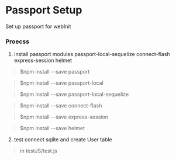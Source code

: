 # Passport Setup
Set up passport for webInit

### Proecss 
1. install passport modules passport-local-sequelize connect-flash express-session helmet
>$npm install --save passport

>$npm install --save passport-local

>$npm install --save passport-local-sequelize

>$npm install --save connect-flash

>$npm install --save express-session

>$npm install --save helmet

2. test connect sqlite and create User table
>in testJS/test.js
